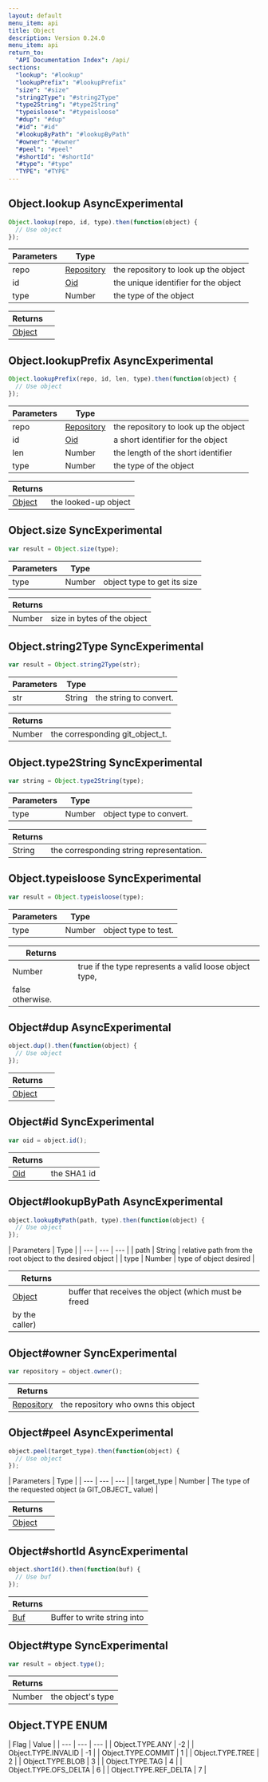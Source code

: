 ```yaml
---
layout: default
menu_item: api
title: Object
description: Version 0.24.0
menu_item: api
return_to:
  "API Documentation Index": /api/
sections:
  "lookup": "#lookup"
  "lookupPrefix": "#lookupPrefix"
  "size": "#size"
  "string2Type": "#string2Type"
  "type2String": "#type2String"
  "typeisloose": "#typeisloose"
  "#dup": "#dup"
  "#id": "#id"
  "#lookupByPath": "#lookupByPath"
  "#owner": "#owner"
  "#peel": "#peel"
  "#shortId": "#shortId"
  "#type": "#type"
  "TYPE": "#TYPE"
---
```


## <a name="lookup"></a><span>Object.</span>lookup <span class="tags"><span class="async">Async</span><span class="experimental">Experimental</span></span>

```js
Object.lookup(repo, id, type).then(function(object) {
  // Use object
});
```

| Parameters | Type |   |
| --- | --- | --- |
| repo | [Repository](/api/repository/) | the repository to look up the object |
| id | [Oid](/api/oid/) | the unique identifier for the object |
| type | Number | the type of the object |

| Returns |  |
| --- | --- |
| [Object](/api/object/) |  |

## <a name="lookupPrefix"></a><span>Object.</span>lookupPrefix <span class="tags"><span class="async">Async</span><span class="experimental">Experimental</span></span>

```js
Object.lookupPrefix(repo, id, len, type).then(function(object) {
  // Use object
});
```

| Parameters | Type |   |
| --- | --- | --- |
| repo | [Repository](/api/repository/) | the repository to look up the object |
| id | [Oid](/api/oid/) | a short identifier for the object |
| len | Number | the length of the short identifier |
| type | Number | the type of the object |

| Returns |  |
| --- | --- |
| [Object](/api/object/) | the looked-up object |

## <a name="size"></a><span>Object.</span>size <span class="tags"><span class="sync">Sync</span><span class="experimental">Experimental</span></span>

```js
var result = Object.size(type);
```

| Parameters | Type |   |
| --- | --- | --- |
| type | Number | object type to get its size |

| Returns |  |
| --- | --- |
| Number |  size in bytes of the object |

## <a name="string2Type"></a><span>Object.</span>string2Type <span class="tags"><span class="sync">Sync</span><span class="experimental">Experimental</span></span>

```js
var result = Object.string2Type(str);
```

| Parameters | Type |   |
| --- | --- | --- |
| str | String | the string to convert. |

| Returns |  |
| --- | --- |
| Number |  the corresponding git_object_t. |

## <a name="type2String"></a><span>Object.</span>type2String <span class="tags"><span class="sync">Sync</span><span class="experimental">Experimental</span></span>

```js
var string = Object.type2String(type);
```

| Parameters | Type |   |
| --- | --- | --- |
| type | Number | object type to convert. |

| Returns |  |
| --- | --- |
| String |  the corresponding string representation. |

## <a name="typeisloose"></a><span>Object.</span>typeisloose <span class="tags"><span class="sync">Sync</span><span class="experimental">Experimental</span></span>

```js
var result = Object.typeisloose(type);
```

| Parameters | Type |   |
| --- | --- | --- |
| type | Number | object type to test. |

| Returns |  |
| --- | --- |
| Number |  true if the type represents a valid loose object type,
 false otherwise. |

## <a name="dup"></a><span>Object#</span>dup <span class="tags"><span class="async">Async</span><span class="experimental">Experimental</span></span>

```js
object.dup().then(function(object) {
  // Use object
});
```

| Returns |  |
| --- | --- |
| [Object](/api/object/) |  |

## <a name="id"></a><span>Object#</span>id <span class="tags"><span class="sync">Sync</span><span class="experimental">Experimental</span></span>

```js
var oid = object.id();
```

| Returns |  |
| --- | --- |
| [Oid](/api/oid/) |  the SHA1 id |

## <a name="lookupByPath"></a><span>Object#</span>lookupByPath <span class="tags"><span class="async">Async</span><span class="experimental">Experimental</span></span>

```js
object.lookupByPath(path, type).then(function(object) {
  // Use object
});
```

| Parameters | Type |
| --- | --- | --- |
| path | String | relative path from the root object to the desired object |
| type | Number | type of object desired |

| Returns |  |
| --- | --- |
| [Object](/api/object/) | buffer that receives the object (which must be freed
            by the caller) |

## <a name="owner"></a><span>Object#</span>owner <span class="tags"><span class="sync">Sync</span><span class="experimental">Experimental</span></span>

```js
var repository = object.owner();
```

| Returns |  |
| --- | --- |
| [Repository](/api/repository/) |  the repository who owns this object |

## <a name="peel"></a><span>Object#</span>peel <span class="tags"><span class="async">Async</span><span class="experimental">Experimental</span></span>

```js
object.peel(target_type).then(function(object) {
  // Use object
});
```

| Parameters | Type |
| --- | --- | --- |
| target_type | Number | The type of the requested object (a GIT_OBJECT_ value) |

| Returns |  |
| --- | --- |
| [Object](/api/object/) |  |

## <a name="shortId"></a><span>Object#</span>shortId <span class="tags"><span class="async">Async</span><span class="experimental">Experimental</span></span>

```js
object.shortId().then(function(buf) {
  // Use buf
});
```

| Returns |  |
| --- | --- |
| [Buf](/api/buf/) | Buffer to write string into |

## <a name="type"></a><span>Object#</span>type <span class="tags"><span class="sync">Sync</span><span class="experimental">Experimental</span></span>

```js
var result = object.type();
```

| Returns |  |
| --- | --- |
| Number |  the object's type |

## <a name="TYPE"></a><span>Object.</span>TYPE <span class="tags"><span class="enum">ENUM</span></span>

| Flag | Value |
| --- | --- | --- |
| <span>Object.TYPE.</span>ANY | -2 |
| <span>Object.TYPE.</span>INVALID | -1 |
| <span>Object.TYPE.</span>COMMIT | 1 |
| <span>Object.TYPE.</span>TREE | 2 |
| <span>Object.TYPE.</span>BLOB | 3 |
| <span>Object.TYPE.</span>TAG | 4 |
| <span>Object.TYPE.</span>OFS_DELTA | 6 |
| <span>Object.TYPE.</span>REF_DELTA | 7 |


